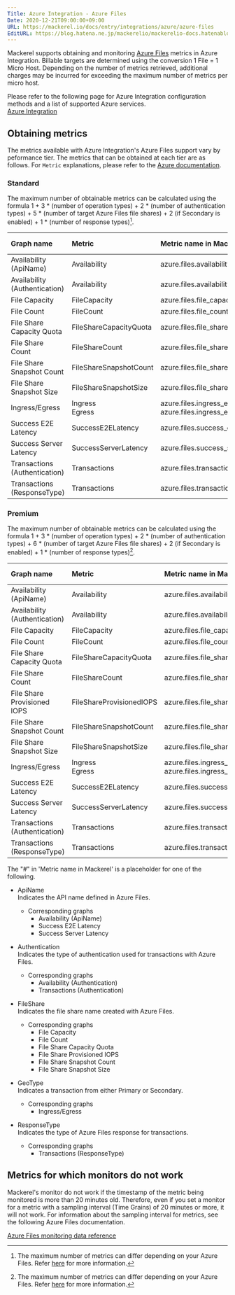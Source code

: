 ```yaml
---
Title: Azure Integration - Azure Files
Date: 2020-12-21T09:00:00+09:00
URL: https://mackerel.io/docs/entry/integrations/azure/azure-files
EditURL: https://blog.hatena.ne.jp/mackerelio/mackerelio-docs.hatenablog.mackerel.io/atom/entry/26006613681092471
---
```


Mackerel supports obtaining and monitoring <a href="https://azure.microsoft.com/en-us/services/storage/files/" target="_blank">Azure Files</a> metrics in Azure Integration. Billable targets are determined using the conversion 1 File = 1 Micro Host. Depending on the number of metrics retrieved, additional charges may be incurred for exceeding the maximum number of metrics per micro host.

Please refer to the following page for Azure Integration configuration methods and a list of supported Azure services.<br>
<a href="https://mackerel.io/docs/entry/integrations/azure">Azure Integration</a>

## Obtaining metrics
The metrics available with Azure Integration's Azure Files support vary by peformance tier. The metrics that can be obtained at each tier are as follows. For `Metric` explanations, please refer to the <a href="https://docs.microsoft.com/en-us/azure/storage/files/storage-files-monitoring-reference" target="_blank">Azure documentation</a>.

### Standard
The maximum number of obtainable metrics can be calculated using the formula 1 + 3 * (number of operation types) + 2 * (number of authentication types) + 5 * (number of target Azure Files file shares) + 2 (if Secondary is enabled) + 1 * (number of response types)[^1].

|Graph name|Metric|Metric name in Mackerel|Unit|Aggregation Type|
|:---|:---|:---|:---|:---|
|Availability (ApiName)|Availability|azure.files.availability_apiname.#.percent|percentage|Average|
|Availability (Authentication)|Availability|azure.files.availability_authentication.#.percent|percentage|Average|
|File Capacity|FileCapacity|azure.files.file_capacity.#.bytes|bytes|Average|
|File Count|FileCount|azure.files.file_count.#.count|float|Average|
|File Share Capacity Quota|FileShareCapacityQuota|azure.files.file_share_capacity_quota.#.bytes|bytes|Average|
|File Share Count|FileShareCount|azure.files.file_share_count.count|float|Average|
|File Share Snapshot Count|FileShareSnapshotCount|azure.files.file_share_snapshot_count.#.count|float|Average|
|File Share Snapshot Size|FileShareSnapshotSize|azure.files.file_share_snapshot_size.#.bytes|bytes|Average|
|Ingress/Egress|Ingress<br>Egress|azure.files.ingress_egress.#.ingress<br>azure.files.ingress_egress.#.egress|bytes|Total|
|Success E2E Latency|SuccessE2ELatency|azure.files.success_e2e_latency.#.milliseconds|float|Average|
|Success Server Latency|SuccessServerLatency|azure.files.success_server_latency.#.milliseconds|float|Average|
|Transactions (Authentication)|Transactions|azure.files.transactions_authentication.#.count|integer|Total|
|Transactions (ResponseType)|Transactions|azure.files.transactions_responsetype.#.count|integer|Total|

### Premium
The maximum number of obtainable metrics can be calculated using the formula 1 + 3 * (number of operation types) + 2 * (number of authentication types) + 6 * (number of target Azure Files file shares) + 2 (if Secondary is enabled) + 1 * (number of response types)[^1].

|Graph name|Metric|Metric name in Mackerel|Unit|Aggregation Type|
|:---|:---|:---|:---|:---|
|Availability (ApiName)|Availability|azure.files.availability_apiname.#.percent|percentage|Average|
|Availability (Authentication)|Availability|azure.files.availability_authentication.#.percent|percentage|Average|
|File Capacity|FileCapacity|azure.files.file_capacity.#.bytes|bytes|Average|
|File Count|FileCount|azure.files.file_count.#.count|float|Average|
|File Share Capacity Quota|FileShareCapacityQuota|azure.files.file_share_capacity_quota.#.bytes|bytes|Average|
|File Share Count|FileShareCount|azure.files.file_share_count.count|float|Average|
|File Share Provisioned IOPS|FileShareProvisionedIOPS|azure.files.file_share_provisioned_iops.#.bytes|bytes|Average|
|File Share Snapshot Count|FileShareSnapshotCount|azure.files.file_share_snapshot_count.#.count|float|Average|
|File Share Snapshot Size|FileShareSnapshotSize|azure.files.file_share_snapshot_size.#.bytes|bytes|Average|
|Ingress/Egress|Ingress<br>Egress|azure.files.ingress_egress.#.ingress<br>azure.files.ingress_egress.#.egress|bytes|Total|
|Success E2E Latency|SuccessE2ELatency|azure.files.success_e2e_latency.#.milliseconds|float|Average|
|Success Server Latency|SuccessServerLatency|azure.files.success_server_latency.#.milliseconds|float|Average|
|Transactions (Authentication)|Transactions|azure.files.transactions_authentication.#.count|integer|Total|
|Transactions (ResponseType)|Transactions|azure.files.transactions_responsetype.#.count|integer|Total|

The "#" in 'Metric name in Mackerel' is a placeholder for one of the following.

  - ApiName<br>
  Indicates the API name defined in Azure Files.
    - Corresponding graphs
      - Availability (ApiName)
      - Success E2E Latency
      - Success Server Latency
  
  - Authentication<br>
  Indicates the type of authentication used for transactions with Azure Files.
    - Corresponding graphs
      - Availability (Authentication)
      - Transactions (Authentication)

  - FileShare<br>
  Indicates the file share name created with Azure Files.
    - Corresponding graphs
      - File Capacity
      - File Count
      - File Share Capacity Quota
      - File Share Provisioned IOPS
      - File Share Snapshot Count
      - File Share Snapshot Size

  - GeoType<br>
  Indicates a transaction from either Primary or Secondary.
    - Corresponding graphs
      - Ingress/Egress
  
  - ResponseType<br>
  Indicates the type of Azure Files response for transactions.
    - Corresponding graphs
      - Transactions (ResponseType)

## Metrics for which monitors do not work

Mackerel's monitor do not work if the timestamp of the metric being monitored is more than 20 minutes old. Therefore, even if you set a monitor for a metric with a sampling interval (Time Grains) of 20 minutes or more, it will not work. For information about the sampling interval for metrics, see the following Azure Files documentation.

[Azure Files monitoring data reference](https://learn.microsoft.com/en-us/azure/storage/files/storage-files-monitoring-reference)

[^1]: The maximum number of metrics can differ depending on your Azure Files. Refer [here](https://docs.microsoft.com/en-us/azure/storage/files/storage-files-monitoring-reference#metrics-dimensions) for more information.
